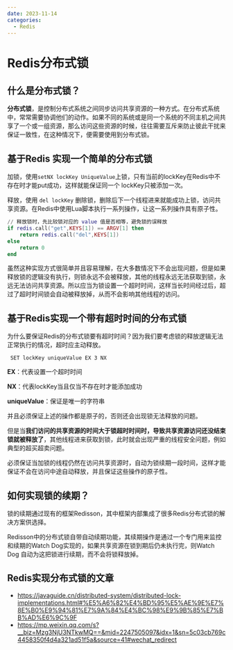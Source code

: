 ```yaml
---
date: 2023-11-14
categories: 
  - Redis
---
```

# Redis分布式锁

## 什么是分布式锁？

**分布式锁**，是控制分布式系统之间同步访问共享资源的一种方式。在分布式系统中，常常需要协调他们的动作。如果不同的系统或是同一个系统的不同主机之间共享了一个或一组资源，那么访问这些资源的时候，往往需要互斥来防止彼此干扰来保证一致性，在这种情况下，便需要使用到分布式锁。

## 基于Redis 实现一个简单的分布式锁

加锁，使用`setNX lockKey UniqueValue`上锁，只有当前的lockKey在Redis中不存在时才能put成功，这样就能保证同一个 lockKey只被添加一次。

释放，使用 `del lockKey` 删除锁，删除后下一个线程进来就能成功上锁，访问共享资源。在Redis中使用Lua脚本执行一系列操作，让这一系列操作具有原子性。

```lua
// 释放锁时，先比较锁对应的 value 值是否相等，避免锁的误释放
if redis.call("get",KEYS[1]) == ARGV[1] then
    return redis.call("del",KEYS[1])
else
    return 0
end
```

虽然这种实现方式很简单并且容易理解，在大多数情况下不会出现问题，但是如果释放锁的逻辑没有执行，则锁永远不会被释放，其他的线程永远无法获取到锁，永远无法访问共享资源。所以应当为锁设置一个超时时间，这样当长时间经过后，超过了超时时间锁会自动被释放掉，从而不会影响其他线程的访问。

## 基于Redis实现一个带有超时时间的分布式锁

为什么要保证Redis的分布式锁要有超时时间？因为我们要考虑锁的释放逻辑无法正常执行的情况，超时应主动释放。

```redis
 SET lockKey uniqueValue EX 3 NX
```

**EX**：代表设置一个超时时间

**NX**：代表lockKey当且仅当不存在时才能添加成功

**uniqueValue**：保证是唯一的字符串

并且必须保证上述的操作都是原子的，否则还会出现锁无法释放的问题。

但是当**我们访问的共享资源的时间大于锁超时时间时，导致共享资源访问还没结束锁就被释放了**，其他线程进来获取到锁，此时就会出现严重的线程安全问题，例如典型的超买超卖问题。

必须保证当加锁的线程仍然在访问共享资源时，自动为锁续期一段时间，这样才能保证不会在访问中途自动释放，并且保证这些操作的原子性。

## 如何实现锁的续期？

锁的续期通过现有的框架Redisson，其中框架内部集成了很多Redis分布式锁的解决方案供选择。

Redisson中的分布式锁自带自动续期功能，其续期操作是通过一个专门用来监控和续期的Watch Dog实现的，如果共享资源在锁到期后仍未执行完，则Watch Dog 自动为这把锁进行续期，而不会将锁释放掉。

## Redis实现分布式锁的文章
- https://javaguide.cn/distributed-system/distributed-lock-implementations.html#%E5%A6%82%E4%BD%95%E5%AE%9E%E7%8E%B0%E9%94%81%E7%9A%84%E4%BC%98%E9%9B%85%E7%BB%AD%E6%9C%9F
- https://mp.weixin.qq.com/s?__biz=Mzg3NjU3NTkwMQ==&mid=2247505097&idx=1&sn=5c03cb769c4458350f4d4a321ad51f5a&source=41#wechat_redirect
